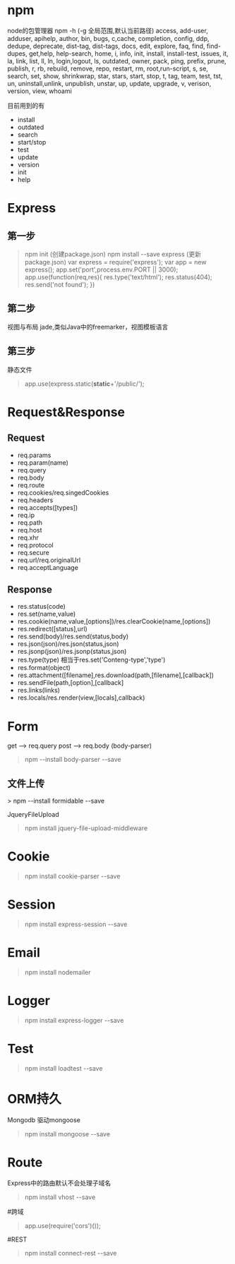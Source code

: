 # npm
node的包管理器 
npm <cmd> -h   (-g 全局范围,默认当前路径) 
access, add-user, adduser, apihelp, author, bin, bugs, c,cache, completion, config, ddp, dedupe, deprecate, dist-tag,
dist-tags, docs, edit, explore, faq, find, find-dupes, get,help, help-search, home, i, info, init, install,
install-test, issues, it, la, link, list, ll, ln, login,logout, ls, outdated, owner, pack, ping, prefix, prune,
publish, r, rb, rebuild, remove, repo, restart, rm, root,run-script, s, se, search, set, show, shrinkwrap, star,
stars, start, stop, t, tag, team, test, tst, un, uninstall,unlink, unpublish, unstar, up, update, upgrade, v, verison,
version, view, whoami

目前用到的有
* install  
* outdated
* search
* start/stop
* test
* update
* version
* init
* help  

# Express
## 第一步
> npm init   (创建package.json)
> npm install --save express    (更新package.json)
> var express = require('express'); 
> var app = new express();
> app.set('port',process.env.PORT || 3000);
> app.use(function(req,res){
>     res.type('text/html');
>     res.status(404);
>     res.send('not found');
> })

## 第二步
视图与布局
jade,类似Java中的freemarker，视图模板语言

## 第三步
静态文件
> app.use(express.static(__static__+'/public/');


# Request&Response
## Request
* req.params
* req.param(name)
* req.query
* req.body
* req.route
* req.cookies/req.singedCookies
* req.headers
* req.accepts([types])
* req.ip
* req.path
* req.host
* req.xhr
* req.protocol
* req.secure
* req.url/req.originalUrl
* req.acceptLanguage
## Response
* res.status(code)
* res.set(name,value)
* res.cookie(name,value,[options])/res.clearCookie(name,[options])
* res.redirect([status],url)
* res.send(body)/res.send(status,body)
* res.json(json)/res.json(status,json)
* res.jsonp(json)/res.jsonp(status,json)
* res.type(type)  相当于res.set('Conteng-type','type')
* res.format(object)
* res.attachment([filename],res.download(path,[filename],[callback])
* res.sendFile(path,[option],[callback]
* res.links(links)
* res.locals/res.render(view,[locals],callback)


# Form
get  --> req.query
post --> req.body  (body-parser) 
> npm --install body-parser --save   
## 文件上传
<form ... enctype='multipart/form-data' method='post' ..>
> npm --install formidable --save

JqueryFileUpload
> npm install jquery-file-upload-middleware

# Cookie
> npm install cookie-parser --save

# Session
> npm install express-session --save

# Email
> npm install nodemailer

# Logger
> npm install express-logger --save

# Test
> npm install loadtest --save

# ORM持久
Mongodb
驱动mongoose
> npm install mongoose --save

# Route
Express中的路由默认不会处理子域名
> npm install vhost --save

#跨域
> app.use(require('cors')());

#REST
> npm install connect-rest --save


